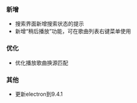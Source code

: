### 新增

- 搜索界面新增搜索状态的提示
- 新增“稍后播放”功能，可在歌曲列表右键菜单使用

### 优化

- 优化播放歌曲换源匹配

### 其他

- 更新electron到9.4.1
